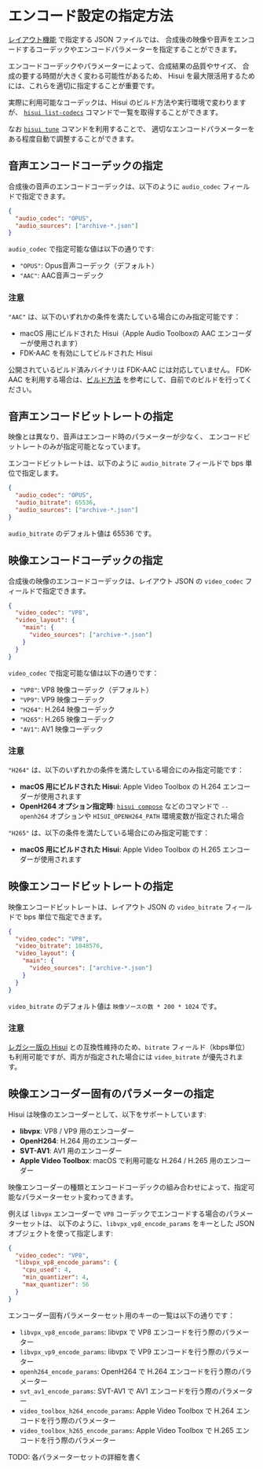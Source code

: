 # エンコード設定の指定方法

[レイアウト機能](./layout.md) で指定する JSON ファイルでは、
合成後の映像や音声をエンコードするコーデックやエンコードパラメーターを指定することができます。

エンコードコーデックやパラメーターによって、合成結果の品質やサイズ、
合成の要する時間が大きく変わる可能性があるため、
Hisui を最大限活用するためには、これらを適切に指定することが重要です。

実際に利用可能なコーデックは、Hisui のビルド方法や実行環境で変わりますが、
[`hisui list-codecs`](./command_list_codecs.md) コマンドで一覧を取得することができます。

なお [`hisui tune`](./command_tune.md) コマンドを利用することで、
適切なエンコードパラメーターをある程度自動で調整することができます。

## 音声エンコードコーデックの指定

合成後の音声のエンコードコーデックは、以下のように `audio_codec` フィールドで指定できます。

```json
{
  "audio_codec": "OPUS",
  "audio_sources": ["archive-*.json"]
}
```

`audio_codec` で指定可能な値は以下の通りです:
- `"OPUS"`: Opus音声コーデック（デフォルト）
- `"AAC"`: AAC音声コーデック

### 注意

`"AAC"` は、以下のいずれかの条件を満たしている場合にのみ指定可能です：
- macOS 用にビルドされた Hisui（Apple Audio Toolboxの AAC エンコーダーが使用されます）
- FDK-AAC を有効にしてビルドされた Hisui

公開されているビルド済みバイナリは FDK-AAC には対応していません。
FDK-AAC を利用する場合は、[ビルド方法](build.md) を参考にして、自前でのビルドを行ってください。

## 音声エンコードビットレートの指定

映像とは異なり、音声はエンコード時のパラメーターが少なく、
エンコードビットレートのみが指定可能となっています。

エンコードビットレートは、以下のように `audio_bitrate` フィールドで bps 単位で指定します。

```json
{
  "audio_codec": "OPUS",
  "audio_bitrate": 65536,
  "audio_sources": ["archive-*.json"]
}
```

`audio_bitrate` のデフォルト値は 65536 です。

## 映像エンコードコーデックの指定

合成後の映像のエンコードコーデックは、レイアウト JSON の `video_codec` フィールドで指定できます。

```json
{
  "video_codec": "VP8",
  "video_layout": {
    "main": {
      "video_sources": ["archive-*.json"]
    }
  }
}
```

`video_codec` で指定可能な値は以下の通りです：

- `"VP8"`: VP8 映像コーデック（デフォルト）
- `"VP9"`: VP9 映像コーデック
- `"H264"`: H.264 映像コーデック
- `"H265"`: H.265 映像コーデック
- `"AV1"`: AV1 映像コーデック

### 注意

`"H264"` は、以下のいずれかの条件を満たしている場合にのみ指定可能です：
- **macOS 用にビルドされた Hisui**: Apple Video Toolbox の H.264 エンコーダーが使用されます
- **OpenH264 オプション指定時**: [`hisui compose`](command_compose.md) などのコマンドで `--openh264` オプションや `HISUI_OPENH264_PATH` 環境変数が指定された場合

`"H265"` は、以下の条件を満たしている場合にのみ指定可能です：
- **macOS 用にビルドされた Hisui**: Apple Video Toolbox の H.265 エンコーダーが使用されます

## 映像エンコードビットレートの指定

映像エンコードビットレートは、レイアウト JSON の `video_bitrate` フィールドで bps 単位で指定できます。

```json
{
  "video_codec": "VP8",
  "video_bitrate": 1048576,
  "video_layout": {
    "main": {
      "video_sources": ["archive-*.json"]
    }
  }
}
```

`video_bitrate` のデフォルト値は `映像ソースの数 * 200 * 1024` です。

### 注意

[レガシー版の Hisui](./hisui_legacy.md) との互換性維持のため、`bitrate` フィールド（kbps単位）も利用可能ですが、両方が指定された場合には `video_bitrate` が優先されます。

## 映像エンコーダー固有のパラメーターの指定

Hisui は映像のエンコーダーとして、以下をサポートしています:
- **libvpx**: VP8 / VP9 用のエンコーダー
- **OpenH264**: H.264 用のエンコーダー
- **SVT-AV1**: AV1 用のエンコーダー
- **Apple Video Toolbox**: macOS で利用可能な H.264 / H.265 用のエンコーダー

映像エンコーダーの種類とエンコードコーデックの組み合わせによって、指定可能なパラメーターセット変わってきます。

例えば `libvpx` エンコーダーで `VP8` コーデックでエンコードする場合のパラメーターセットは、
以下のように、`libvpx_vp8_encode_params` をキーとした JSON オブジェクトを使って指定します:
```json
{
  "video_codec": "VP8",
  "libvpx_vp8_encode_params": {
    "cpu_used": 4,
    "min_quantizer": 4,
    "max_quantizer": 56
  }
}
```

エンコーダー固有パラメーターセット用のキーの一覧は以下の通りです：

- `libvpx_vp8_encode_params`: libvpx で VP8 エンコードを行う際のパラメーター
- `libvpx_vp9_encode_params`: libvpx で VP9 エンコードを行う際のパラメーター
- `openh264_encode_params`: OpenH264 で H.264 エンコードを行う際のパラメーター
- `svt_av1_encode_params`: SVT-AV1 で AV1 エンコードを行う際のパラメーター
- `video_toolbox_h264_encode_params`: Apple Video Toolbox で H.264 エンコードを行う際のパラメーター
- `video_toolbox_h265_encode_params`: Apple Video Toolbox で H.265 エンコードを行う際のパラメーター


TODO: 各パラメーターセットの詳細を書く
